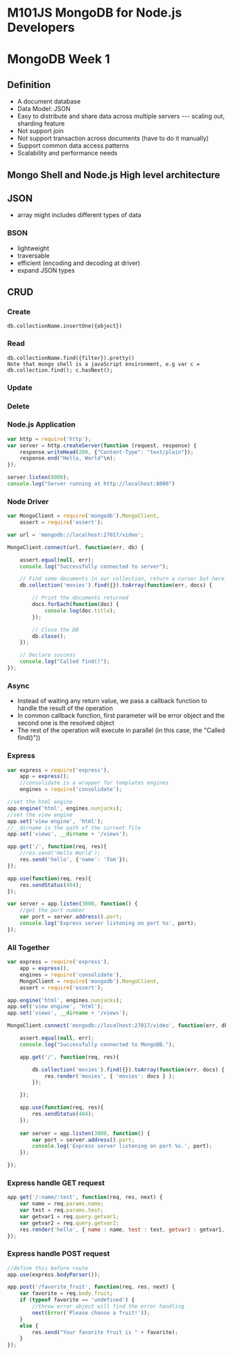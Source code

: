 # M101JS MongoDB for Node.js Developers

# MongoDB Week 1

## Definition
- A document database
- Data Model: JSON
- Easy to distribute and share data across multiple servers --- scaling out, sharding feature
- Not support join
- Not support transaction across documents (have to do it manually)
- Support common data access patterns
- Scalability and performance needs

## Mongo Shell and Node.js High level architecture

## JSON
- array might includes different types of data

### BSON
- lightweight
- traversable
- efficient (encoding and decoding at driver)
- expand JSON types

## CRUD

### Create

	db.collectionName.insertOne({object})

### Read

	db.collectionName.find({filter}).pretty()
	Note that mongo shell is a javaScript environment, e.g var c = db.collection.find(); c.hasNext(); 

### Update 

### Delete

### Node.js Application
``` javascript
var http = require('http');
var server = http.createServer(function (request, response) {
	response.writeHead(200, {"Content-Type": "text/plain"});
	response.end("Hello, World"\n);
});

server.listen(8000);
console.log("Server running at http://localhost:8000")
```

### Node Driver
``` javascript
var MongoClient = require('mongodb').MongoClient,
    assert = require('assert');

var url = 'mongodb://localhost:27017/video';

MongoClient.connect(url, function(err, db) {

    assert.equal(null, err);
    console.log("Successfully connected to server");

    // Find some documents in our collection, return a cursor but here we use native javaScript way to deal with it
    db.collection('movies').find({}).toArray(function(err, docs) {

        // Print the documents returned
        docs.forEach(function(doc) {
            console.log(doc.title);
        });

        // Close the DB
        db.close();
    });

    // Declare success
    console.log("Called find()");
});
```

### Async
- Instead of waiting any return value, we pass a callback function to handle the result of the operation
- In common callback function, first parameter will be error object and the second one is the resolved object
- The rest of the operation will execute in parallel (in this case, the "Called find()"))

### Express
``` javascript
var express = require('express'),
    app = express();
    //consolidate is a wrapper for templates engines 
    engines = require('consolidate');

//set the html engine
app.engine('html', engines.nunjucks);
//set the view engine
app.set('view engine', 'html');
//__dirname is the path of the current file
app.set('views', __dirname + '/views');

app.get('/', function(req, res){
	//res.send('Hello World');
	res.send('hello', {'name': 'Tom'});
});

app.use(function(req, res){
    res.sendStatus(404); 
});

var server = app.listen(3000, function() {
	//get the port number
    var port = server.address().port;
    console.log('Express server listening on port %s', port);
});
```

### All Together
``` javascript
var express = require('express'),
    app = express(),
    engines = require('consolidate'),
    MongoClient = require('mongodb').MongoClient,
    assert = require('assert');

app.engine('html', engines.nunjucks);
app.set('view engine', 'html');
app.set('views', __dirname + '/views');

MongoClient.connect('mongodb://localhost:27017/video', function(err, db) {

    assert.equal(null, err);
    console.log("Successfully connected to MongoDB.");

    app.get('/', function(req, res){

        db.collection('movies').find({}).toArray(function(err, docs) {
            res.render('movies', { 'movies': docs } );
        });

    });

    app.use(function(req, res){
        res.sendStatus(404);
    });
    
    var server = app.listen(3000, function() {
        var port = server.address().port;
        console.log('Express server listening on port %s.', port);
    });

});
```

### Express handle GET request
``` javascript
app.get('/:name/:test', function(req, res, next) {
    var name = req.params.name;
    var test = req.params.test;
    var getvar1 = req.query.getvar1;
    var getvar2 = req.query.getvar2;
    res.render('hello', { name : name, test : test, getvar1 : getvar1, getvar2 : getvar2 });
});
```

### Express handle POST request
``` javascript
//define this before route
app.use(express.bodyParser());

app.post('/favorite_fruit', function(req, res, next) {
    var favorite = req.body.fruit;
    if (typeof favorite == 'undefined') {
	    //throw error object will find the error handling
        next(Error('Please choose a fruit!'));
    }
    else {
        res.send("Your favorite fruit is " + favorite);
    }
});
```